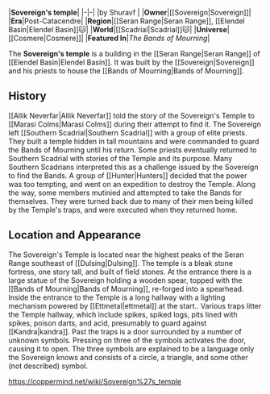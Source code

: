 |**Sovereign's temple**|
|-|-|
|by  Shuravf |
|**Owner**|[[Sovereign\|Sovereign]]|
|**Era**|Post-Catacendre|
|**Region**|[[Seran Range\|Seran Range]], [[Elendel Basin\|Elendel Basin]]🐱︎|
|**World**|[[Scadrial\|Scadrial]]🐱︎|
|**Universe**|[[Cosmere\|Cosmere]]|
|**Featured In**|*The Bands of Mourning*|

The **Sovereign's temple** is a building in the [[Seran Range\|Seran Range]] of [[Elendel Basin\|Elendel Basin]]. It was built by the [[Sovereign\|Sovereign]] and his priests to house the [[Bands of Mourning\|Bands of Mourning]].

## History
[[Allik Neverfar\|Allik Neverfar]] told the story of the Sovereign's Temple to [[Marasi Colms\|Marasi Colms]] during their attempt to find it. The Sovereign left [[Southern Scadrial\|Southern Scadrial]] with a group of elite priests. They built a temple hidden in tall mountains and were commanded to guard the Bands of Mourning until his return. Some priests eventually returned to Southern Scadrial with stories of the Temple and its purpose. Many Southern Scadrians interpreted this as a challenge issued by the Sovereign to find the Bands. A group of [[Hunter\|Hunters]] decided that the power was too tempting, and went on an expedition to destroy the Temple. Along the way, some members mutinied and attempted to take the Bands for themselves. They were turned back due to many of their men being killed by the Temple's traps, and were executed when they returned home.

## Location and Appearance
The Sovereign's Temple is located near the highest peaks of the Seran Range southeast of [[Dulsing\|Dulsing]]. The temple is a bleak stone fortress, one story tall, and built of field stones. At the entrance there is a large statue of the Sovereign holding a wooden spear, topped with the [[Bands of Mourning\|Bands of Mourning]], re-forged into a spearhead. Inside the entrance to the Temple is a long hallway with a lighting mechanism powered by [[Ettmetal\|ettmetal]] at the start.. Various traps litter the Temple hallway, which include spikes, spiked logs, pits lined with spikes, poison darts, and acid, presumably to guard against [[Kandra\|kandra]]. Past the traps is a door surrounded by a number of unknown symbols. Pressing on three of the symbols activates the door, causing it to open. The three symbols are explained to be a language only the Sovereign knows and consists of a circle, a triangle, and some other (not described) symbol.



https://coppermind.net/wiki/Sovereign%27s_temple